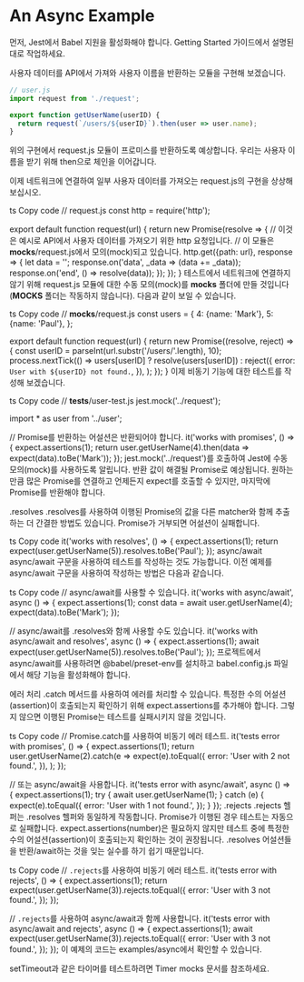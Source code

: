 # An Async Example

먼저, Jest에서 Babel 지원을 활성화해야 합니다. Getting Started 가이드에서 설명된대로 작업하세요.

사용자 데이터를 API에서 가져와 사용자 이름을 반환하는 모듈을 구현해 보겠습니다.

```ts
// user.js
import request from './request';

export function getUserName(userID) {
  return request(`/users/${userID}`).then(user => user.name);
}
```
위의 구현에서 request.js 모듈이 프로미스를 반환하도록 예상합니다. 우리는 사용자 이름을 받기 위해 then으로 체인을 이어갑니다.

이제 네트워크에 연결하여 일부 사용자 데이터를 가져오는 request.js의 구현을 상상해보십시오.

ts
Copy code
// request.js
const http = require('http');

export default function request(url) {
  return new Promise(resolve => {
    // 이것은 예시로 API에서 사용자 데이터를 가져오기 위한 http 요청입니다.
    // 이 모듈은 __mocks__/request.js에서 모의(mock)되고 있습니다.
    http.get({path: url}, response => {
      let data = '';
      response.on('data', _data => (data += _data));
      response.on('end', () => resolve(data));
    });
  });
}
테스트에서 네트워크에 연결하지 않기 위해 request.js 모듈에 대한 수동 모의(mock)를 __mocks__ 폴더에 만들 것입니다 (__MOCKS__ 폴더는 작동하지 않습니다). 다음과 같이 보일 수 있습니다.

ts
Copy code
// __mocks__/request.js
const users = {
  4: {name: 'Mark'},
  5: {name: 'Paul'},
};

export default function request(url) {
  return new Promise((resolve, reject) => {
    const userID = parseInt(url.substr('/users/'.length), 10);
    process.nextTick(() =>
      users[userID]
        ? resolve(users[userID])
        : reject({
            error: `User with ${userID} not found.`,
          }),
    );
  });
}
이제 비동기 기능에 대한 테스트를 작성해 보겠습니다.

ts
Copy code
// __tests__/user-test.js
jest.mock('../request');

import * as user from '../user';

// Promise를 반환하는 어설션은 반환되어야 합니다.
it('works with promises', () => {
  expect.assertions(1);
  return user.getUserName(4).then(data => expect(data).toBe('Mark'));
});
jest.mock('../request')를 호출하여 Jest에 수동 모의(mock)를 사용하도록 알립니다. 반환 값이 해결될 Promise로 예상됩니다. 원하는 만큼 많은 Promise를 연결하고 언제든지 expect를 호출할 수 있지만, 마지막에 Promise를 반환해야 합니다.

.resolves
.resolves를 사용하여 이행된 Promise의 값을 다른 matcher와 함께 추출하는 더 간결한 방법도 있습니다. Promise가 거부되면 어설션이 실패합니다.

ts
Copy code
it('works with resolves', () => {
  expect.assertions(1);
  return expect(user.getUserName(5)).resolves.toBe('Paul');
});
async/await
async/await 구문을 사용하여 테스트를 작성하는 것도 가능합니다. 이전 예제를 async/await 구문을 사용하여 작성하는 방법은 다음과 같습니다.

ts
Copy code
// async/await를 사용할 수 있습니다.
it('works with async/await', async () => {
  expect.assertions(1);
  const data = await user.getUserName(4);
  expect(data).toBe('Mark');
});

// async/await를 .resolves와 함께 사용할 수도 있습니다.
it('works with async/await and resolves', async () => {
  expect.assertions(1);
  await expect(user.getUserName(5)).resolves.toBe('Paul');
});
프로젝트에서 async/await를 사용하려면 @babel/preset-env를 설치하고 babel.config.js 파일에서 해당 기능을 활성화해야 합니다.

에러 처리
.catch 메서드를 사용하여 에러를 처리할 수 있습니다. 특정한 수의 어설션(assertion)이 호출되는지 확인하기 위해 expect.assertions를 추가해야 합니다. 그렇지 않으면 이행된 Promise는 테스트를 실패시키지 않을 것입니다.

ts
Copy code
// Promise.catch를 사용하여 비동기 에러 테스트.
it('tests error with promises', () => {
  expect.assertions(1);
  return user.getUserName(2).catch(e =>
    expect(e).toEqual({
      error: 'User with 2 not found.',
    }),
  );
});

// 또는 async/await을 사용합니다.
it('tests error with async/await', async () => {
  expect.assertions(1);
  try {
    await user.getUserName(1);
  } catch (e) {
    expect(e).toEqual({
      error: 'User with 1 not found.',
    });
  }
});
.rejects
.rejects 헬퍼는 .resolves 헬퍼와 동일하게 작동합니다. Promise가 이행된 경우 테스트는 자동으로 실패합니다. expect.assertions(number)은 필요하지 않지만 테스트 중에 특정한 수의 어설션(assertion)이 호출되는지 확인하는 것이 권장됩니다. .resolves 어설션들을 반환/await하는 것을 잊는 실수를 하기 쉽기 때문입니다.

ts
Copy code
// `.rejects`를 사용하여 비동기 에러 테스트.
it('tests error with rejects', () => {
  expect.assertions(1);
  return expect(user.getUserName(3)).rejects.toEqual({
    error: 'User with 3 not found.',
  });
});

// `.rejects`를 사용하여 async/await과 함께 사용합니다.
it('tests error with async/await and rejects', async () => {
  expect.assertions(1);
  await expect(user.getUserName(3)).rejects.toEqual({
    error: 'User with 3 not found.',
  });
});
이 예제의 코드는 examples/async에서 확인할 수 있습니다.

setTimeout과 같은 타이머를 테스트하려면 Timer mocks 문서를 참조하세요.